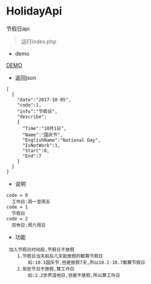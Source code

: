 # HolidayApi
节假日api


> 运行index.php

* demo

<a target="_blank" href="http://holiday.zhusaidong.cn/">DEMO</a>

* 返回json

```
[
  {
    "date":"2017-10-05",
    "code":1,
    "info":"节假日",
    "describe":
    {
      "Time":"10月1日",
      "Name":"国庆节",
      "EnglishName":"National Day",
      "IsNotWork":1,
      "Start":0,
      "End":7
    }
  }
]
```

* 说明

```
code = 0
  工作日:周一至周五
code = 1
  节假日
code = 2
  双休日:周六周日
```

* 功能

```
 加入节假日时间段,节假日不放假
 	1.节假日当天前后几天能放假的都算节假日
 		如:10.1国庆节,但是放假7天,所以10.1-10.7都算节假日
 	2.有些节日不放假,算工作日
 		如:2.2世界湿地日,但是不放假,所以算工作日
```
